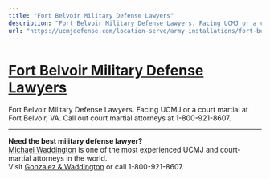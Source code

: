 ```yaml
---
title: "Fort Belvoir Military Defense Lawyers"
description: "Fort Belvoir Military Defense Lawyers. Facing UCMJ or a court martial at Fort Belvoir, VA. Call out court martial attorneys at 1-800-921-8607."
url: "https://ucmjdefense.com/location-serve/army-installations/fort-belvoir-military-defense-lawyers.html"
---
```


# [Fort Belvoir Military Defense Lawyers](https://ucmjdefense.com/location-serve/army-installations/fort-belvoir-military-defense-lawyers.html)

Fort Belvoir Military Defense Lawyers. Facing UCMJ or a court martial at Fort Belvoir, VA. Call out court martial attorneys at 1-800-921-8607.

---

**Need the best military defense lawyer?**  
[Michael Waddington](https://ucmjdefense.com/attorneys/michael-stewart-waddington-partner.html) is one of the most experienced UCMJ and court-martial attorneys in the world.  
Visit [Gonzalez & Waddington](https://ucmjdefense.com) or call 1-800-921-8607.
